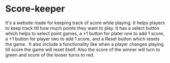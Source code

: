 # Score-keeper
It's a website made for keeping track of score while playing.
It helps players to keep track till how much points they want to play.
It has a select button which helps to select point games,
a +1 button for plater one to add 1 score,
a +1 button for player two to add 1 score,
and a Reset button which resets the game .
It also include a functionality like when a player changes playing till score the game will reset itself.
Also the score of the winner will turn to green and score of the looser turns to red. 
